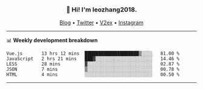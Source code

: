 <h3 align="center">👋 Hi! I'm leozhang2018.</h3>
<p align="center">
  <a href="https://leozhang2018.me">Blog</a> •
  <a href="https://twitter.com/leozhang2018">Twitter</a> •
  <a href="https://www.v2ex.com/member/leozhang">V2ex</a> •
  <a href="https://www.instagram.com/leozhanghere">Instagram</a>
</p>

-------

📊 **Weekly development breakdown**
<!--START_SECTION:waka-->
```text
Vue.js       13 hrs 12 mins  ████████████████████▒░░░░   81.00 % 
JavaScript   2 hrs 21 mins   ███▓░░░░░░░░░░░░░░░░░░░░░   14.46 % 
LESS         28 mins         ▓░░░░░░░░░░░░░░░░░░░░░░░░   02.87 % 
JSON         7 mins          ▒░░░░░░░░░░░░░░░░░░░░░░░░   00.78 % 
HTML         4 mins          ░░░░░░░░░░░░░░░░░░░░░░░░░   00.50 % 
```
<!--END_SECTION:waka-->
-------
